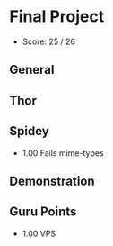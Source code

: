 # Final Project

- Score: 25 / 26

## General

## Thor

## Spidey

- 1.00  Fails mime-types

## Demonstration

## Guru Points

+ 1.00  VPS
